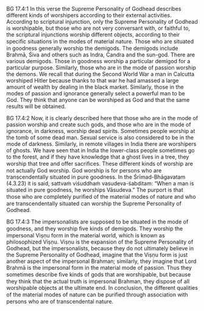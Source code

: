 BG 17.4:1	In this verse the Supreme Personality of Godhead describes different kinds of worshipers according to their external activities. According to scriptural injunction, only the Supreme Personality of Godhead is worshipable, but those who are not very conversant with, or faithful to, the scriptural injunctions worship different objects, according to their speciﬁc situations in the modes of material nature. Those who are situated in goodness generally worship the demigods. The demigods include Brahmā, Śiva and others such as Indra, Candra and the sun-god. There are various demigods. Those in goodness worship a particular demigod for a particular purpose. Similarly, those who are in the mode of passion worship the demons. We recall that during the Second World War a man in Calcutta worshiped Hitler because thanks to that war he had amassed a large amount of wealth by dealing in the black market. Similarly, those in the modes of passion and ignorance generally select a powerful man to be God. They think that anyone can be worshiped as God and that the same results will be obtained.

BG 17.4:2	Now, it is clearly described here that those who are in the mode of passion worship and create such gods, and those who are in the mode of ignorance, in darkness, worship dead spirits. Sometimes people worship at the tomb of some dead man. Sexual service is also considered to be in the mode of darkness. Similarly, in remote villages in India there are worshipers of ghosts. We have seen that in India the lower-class people sometimes go to the forest, and if they have knowledge that a ghost lives in a tree, they worship that tree and offer sacriﬁces. These different kinds of worship are not actually God worship. God worship is for persons who are transcendentally situated in pure goodness. In the Śrīmad-Bhāgavatam (4.3.23) it is said, sattvaṁ viśuddhaṁ vasudeva-śabditam: “When a man is situated in pure goodness, he worships Vāsudeva.” The purport is that those who are completely puriﬁed of the material modes of nature and who are transcendentally situated can worship the Supreme Personality of Godhead.

BG 17.4:3	The impersonalists are supposed to be situated in the mode of goodness, and they worship ﬁve kinds of demigods. They worship the impersonal Viṣṇu form in the material world, which is known as philosophized Viṣṇu. Viṣṇu is the expansion of the Supreme Personality of Godhead, but the impersonalists, because they do not ultimately believe in the Supreme Personality of Godhead, imagine that the Viṣṇu form is just another aspect of the impersonal Brahman; similarly, they imagine that Lord Brahmā is the impersonal form in the material mode of passion. Thus they sometimes describe ﬁve kinds of gods that are worshipable, but because they think that the actual truth is impersonal Brahman, they dispose of all worshipable objects at the ultimate end. In conclusion, the different qualities of the material modes of nature can be puriﬁed through association with persons who are of transcendental nature.